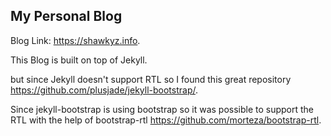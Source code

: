 ## My Personal Blog
Blog Link:  https://shawkyz.info.

This Blog is built on top of Jekyll.

but since Jekyll doesn't support RTL so I found this great repository https://github.com/plusjade/jekyll-bootstrap/.

Since jekyll-bootstrap is using bootstrap so it was possible to support the RTL with the help of bootstrap-rtl https://github.com/morteza/bootstrap-rtl.

